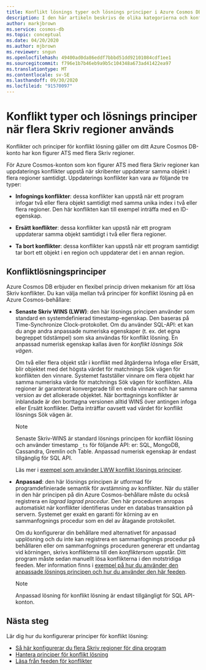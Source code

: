 ```yaml
---
title: Konflikt lösnings typer och lösnings principer i Azure Cosmos DB
description: I den här artikeln beskrivs de olika kategorierna och konflikt lösnings principerna i Azure Cosmos DB.
author: markjbrown
ms.service: cosmos-db
ms.topic: conceptual
ms.date: 04/20/2020
ms.author: mjbrown
ms.reviewer: sngun
ms.openlocfilehash: 49400ad0da86eddf7bbbd51dd92101084cdf1ee1
ms.sourcegitcommit: f796e1b7b46eb9a9b5c104348a673ad41422ea97
ms.translationtype: MT
ms.contentlocale: sv-SE
ms.lasthandoff: 09/30/2020
ms.locfileid: "91570097"
---
```

# <a name="conflict-types-and-resolution-policies-when-using-multiple-write-regions"></a>Konflikt typer och lösnings principer när flera Skriv regioner används

Konflikter och principer för konflikt lösning gäller om ditt Azure Cosmos DB-konto har kon figurer ATS med flera Skriv regioner.

För Azure Cosmos-konton som kon figurer ATS med flera Skriv regioner kan uppdaterings konflikter uppstå när skribenter uppdaterar samma objekt i flera regioner samtidigt. Uppdaterings konflikter kan vara av följande tre typer:

* **Infognings konflikter**: dessa konflikter kan uppstå när ett program infogar två eller flera objekt samtidigt med samma unika index i två eller flera regioner. Den här konflikten kan till exempel inträffa med en ID-egenskap.

* **Ersätt konflikter**: dessa konflikter kan uppstå när ett program uppdaterar samma objekt samtidigt i två eller flera regioner.

* **Ta bort konflikter**: dessa konflikter kan uppstå när ett program samtidigt tar bort ett objekt i en region och uppdaterar det i en annan region.

## <a name="conflict-resolution-policies"></a>Konfliktlösningsprinciper

Azure Cosmos DB erbjuder en flexibel princip driven mekanism för att lösa Skriv konflikter. Du kan välja mellan två principer för konflikt lösning på en Azure Cosmos-behållare:

* **Senaste Skriv WINS (LWW)**: den här lösnings principen använder som standard en systemdefinierad timestamp-egenskap. Den baseras på Time-Synchronize Clock-protokollet. Om du använder SQL-API: et kan du ange andra anpassade numeriska egenskaper (t. ex. det egna begreppet tidstämpel) som ska användas för konflikt lösning. En anpassad numerisk egenskap kallas även för *konflikt lösnings Sök vägen*. 

  Om två eller flera objekt står i konflikt med åtgärderna Infoga eller Ersätt, blir objektet med det högsta värdet för matchnings Sök vägen för konflikten den vinnare. Systemet fastställer vinnare om flera objekt har samma numeriska värde för matchnings Sök vägen för konflikten. Alla regioner är garanterat konvergerade till en enda vinnare och har samma version av det allokerade objektet. När borttagnings konflikter är inblandade är den borttagna versionen alltid WINS över antingen infoga eller Ersätt konflikter. Detta inträffar oavsett vad värdet för konflikt lösnings Sök vägen är.

  > [!NOTE]
  > Senaste Skriv-WINS är standard lösnings principen för konflikt lösning och använder timestamp `_ts` för följande API: er: SQL, MongoDB, Cassandra, Gremlin och Table. Anpassad numerisk egenskap är endast tillgänglig för SQL API.

  Läs mer i [exempel som använder LWW konflikt lösnings principer](how-to-manage-conflicts.md).

* **Anpassad**: den här lösnings principen är utformad för programdefinierade semantik för avstämning av konflikter. När du ställer in den här principen på din Azure Cosmos-behållare måste du också registrera en *lagrad lagrad procedur*. Den här proceduren anropas automatiskt när konflikter identifieras under en databas transaktion på servern. Systemet ger exakt en garanti för körning av en sammanfognings procedur som en del av åtagande protokollet.  

  Om du konfigurerar din behållare med alternativet för anpassad upplösning och du inte kan registrera en sammanfognings procedur på behållaren eller om sammanfognings proceduren genererar ett undantag vid körningen, skrivs konflikterna till den *konflikter*som uppstår. Ditt program måste sedan manuellt lösa konflikterna i den motstridiga feeden. Mer information finns i [exempel på hur du använder den anpassade lösnings principen och hur du använder den här feeden](how-to-manage-conflicts.md).

  > [!NOTE]
  > Anpassad lösning för konflikt lösning är endast tillgängligt för SQL API-konton.

## <a name="next-steps"></a>Nästa steg

Lär dig hur du konfigurerar principer för konflikt lösning:

* [Så här konfigurerar du flera Skriv regioner för dina program](how-to-multi-master.md)
* [Hantera principer för konflikt lösning](how-to-manage-conflicts.md)
* [Läsa från feeden för konflikter](how-to-manage-conflicts.md#read-from-conflict-feed)
